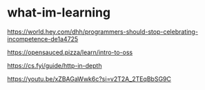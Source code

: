 # what-im-learning
https://world.hey.com/dhh/programmers-should-stop-celebrating-incompetence-de1a4725

https://opensauced.pizza/learn/intro-to-oss

https://cs.fyi/guide/http-in-depth

https://youtu.be/xZBAGaWwk6c?si=v2T2A_2TEqBbSG9C
